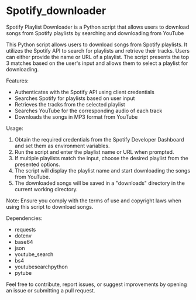 # Spotify_downloader
Spotify Playlist Downloader is a Python script that allows users to download songs from Spotify playlists by searching and downloading from YouTube

This Python script allows users to download songs from Spotify playlists. It utilizes the Spotify API to search for playlists and retrieve their tracks. Users can either provide the name or URL of a playlist. The script presents the top 3 matches based on the user's input and allows them to select a playlist for downloading.

Features:
- Authenticates with the Spotify API using client credentials
- Searches Spotify for playlists based on user input
- Retrieves the tracks from the selected playlist
- Searches YouTube for the corresponding audio of each track
- Downloads the songs in MP3 format from YouTube

Usage:
1. Obtain the required credentials from the Spotify Developer Dashboard and set them as environment variables.
2. Run the script and enter the playlist name or URL when prompted.
3. If multiple playlists match the input, choose the desired playlist from the presented options.
4. The script will display the playlist name and start downloading the songs from YouTube.
5. The downloaded songs will be saved in a "downloads" directory in the current working directory.

Note: Ensure you comply with the terms of use and copyright laws when using this script to download songs.

Dependencies:
- requests
- dotenv
- base64
- json
- youtube_search
- bs4
- youtubesearchpython
- pytube

Feel free to contribute, report issues, or suggest improvements by opening an issue or submitting a pull request.

